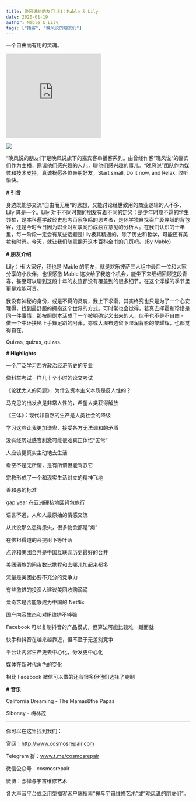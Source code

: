 ```yaml
---
title: 晚风说的朋友们 E1：Mable & Lily
date: 2020-01-19
author: Mable & Lily
tags: ["播客", "晚风说的朋友们"]
---
```


一个自由而有用的灵魂。

<!--more-->

<iframe height="230" width="260" src="https://www.ximalaya.com/thirdparty/player/sound/player.html?id=245420337&type=red" frameborder=0 allowfullscreen></iframe>

![](https://cosmosrepair-1257028016.cos.ap-beijing.myqcloud.com/IMG_2929.PNG)

“晚风说的朋友们”是晚风说旗下的嘉宾客串播客系列。由曾经作客“晚风说”的嘉宾们作为主播，邀请他们感兴趣的人儿，聊他们感兴趣的事儿。“晚风说”团队作为媒体和技术支持，真诚祝愿各位亲朋好友，Start small, Do it now, and Relax. 收听愉快。

**# 引言**

身边既能够交流”自由而无用“的思想，又能讨论经世致用的商业逻辑的人不多，Lily 算是一个。Lily 对于不同时期的朋友有着不同的定义：是少年时期不羁的学生领袖，是本科遍学政经史思考百家争鸣的思考者，是休学独自探索广袤异域的背包客，还是今时今日因为职业对互联网形成独立意见的分析人。在我们认识的十年里，每一阶段一定会有某些话题是Lily极其精通的，除了历史和哲学，可能还有美妆和时尚。今天，就让我们随意翻开这本百科全书的几页吧。（By Mable）

**# 朋友介绍**

Lily：Hi 大家好，我也是 Mable 的朋友，就是欢乐披萨三人组中最后一位和大家分享的小伙伴。也很感激 Mable 这次给了我这个机会，能坐下来细细回顾这段青春，甚至可以聊到这段十年的友谊都没有覆盖到的很多细节，在这个浮躁的季节里更是难能可贵。

我没有神秘的身份，或是不羁的灵魂，我上下求索，其实终究也只是为了一个心安理得，找到最舒服的拥抱这个世界的方式。可时常也会觉得，若真去挥霍和珍惜是同一件事情，那按照剧本活成了一个被明确定义出来的人，似乎也不是不自由 - 做一个中环扶梯上手舞足蹈的阿菲，亦或大瀑布边留下湿润背影的黎耀辉，也都觉得自在。

Quizas, quizas, quizas.

**# Highlights**

一个广泛学习西方政治经济历史的专业

像科举考试一样几十个小时的论文考试

《论犹太人的问题》：为什么资本主义本质是反人性的？

马克思的出发点是非常人性的，希望人类获得解放

《三体》：现代非自然的生产是人类社会的降级

学习这些让我更加谦卑、接受各方无法调和的矛盾

没有经历过感官刺激可能很难真正体悟“无常”

人应该更真实主动地去生活

看空不是无所谓，是有所谓但能驾驭它

宗教形成了一个和现实生活对立的精神飞地

善和恶的标准

gap year 在亚洲硬核地区背包旅行

语言不通，人和人最原始的情感交流

从此没那么患得患失，很多物欲都是“痴”

在佛祖得道的菩提树下等叶落

点评和美团合并是中国互联网历史最好的合并

美团酒旅的间夜数比携程和去哪儿加起来都多

流量是美团必要不充分的竞争力

有些激进的投资人建议美团收购滴滴

爱奇艺是否能够成为中国的 Netflix

国产内容生态和对IP维护不够强

Facebook 可以复制抖音的产品模式，但算法可能比较难一蹴而就

快手和抖音在越来越靠近，但不至于无差别竞争

平台让内容生产更去中心化，分发更中心化

媒体在新时代角色的变化

相比 Facebook 微信可以做的还有很多但他们选择了克制

**# 音乐** 

California Dreaming - The Mamas&the Papas

Siboney - 梅林茂

- - - - - 

你可以在这里找到我们：

官网：http://www.cosmosrepair.com

Telegram 群：www.t.me/cosmosrepair

微信公众号：cosmosrepair

微博：@禅与宇宙维修艺术

各大声音平台或泛用型播客客户端搜索“禅与宇宙维修艺术”或“晚风说的朋友们”。